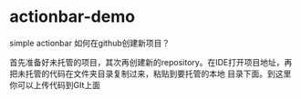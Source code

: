 # actionbar-demo
simple actionbar
如何在github创建新项目？

首先准备好未托管的项目，其次再创建新的repository。在IDE打开项目地址，再把未托管的代码在文件夹目录复制过来，粘贴到要托管的本地
目录下面。到这里你可以上传代码到GIt上面
